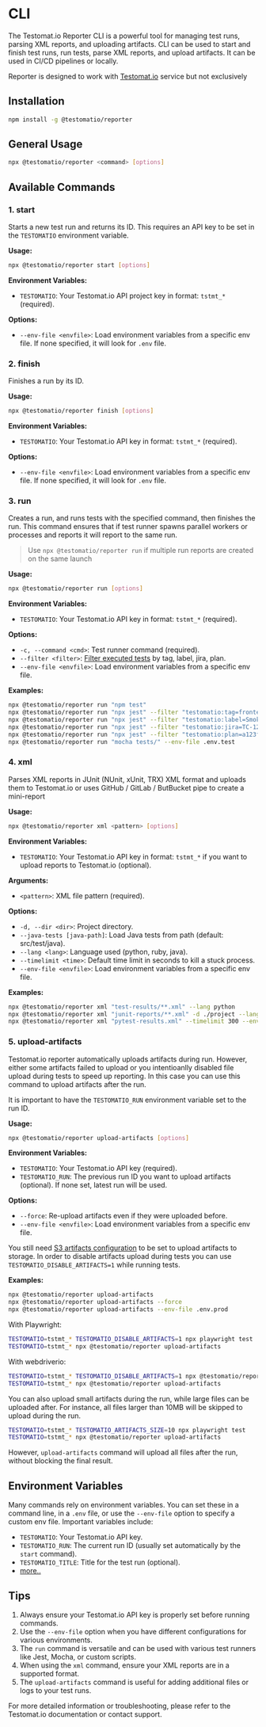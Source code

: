 # CLI

The Testomat.io Reporter CLI is a powerful tool for managing test runs, parsing XML reports, and uploading artifacts. CLI can be used to start and finish test runs, run tests, parse XML reports, and upload artifacts. It can be used in CI/CD pipelines or locally.

Reporter is designed to work with [Testomat.io](https://testomat.io) service but not exclusively

## Installation

```bash
npm install -g @testomatio/reporter
```

## General Usage

```bash
npx @testomatio/reporter <command> [options]
```

## Available Commands

### 1. start

Starts a new test run and returns its ID. This requires an API key to be set in the `TESTOMATIO` environment variable.

**Usage:**
```bash
npx @testomatio/reporter start [options]
```

**Environment Variables:**
- `TESTOMATIO`: Your Testomat.io API project key in format: `tstmt_*` (required).

**Options:**
- `--env-file <envfile>`: Load environment variables from a specific env file. If none specified, it will look for `.env` file.

### 2. finish

Finishes a run by its ID.

**Usage:**
```bash
npx @testomatio/reporter finish [options]
```

**Environment Variables:**
- `TESTOMATIO`: Your Testomat.io API key in format: `tstmt_*` (required).

**Options:**
- `--env-file <envfile>`: Load environment variables from a specific env file. If none specified, it will look for `.env` file.


### 3. run

Creates a run, and runs tests with the specified command, then finishes the run. This command ensures that if test runner spawns parallel workers or processes and reports it will report to the same run.

> Use `npx @testomatio/reporter run` if multiple run reports are created on the same launch

**Usage:**
```bash
npx @testomatio/reporter run [options]
```

**Environment Variables:**
- `TESTOMATIO`: Your Testomat.io API key in format: `tstmt_*` (required).

**Options:**
- `-c, --command <cmd>`: Test runner command (required).
- `--filter <filter>`: [Filter executed tests](./pipes/testomatio.md#filter-tests) by tag, label, jira, plan.
- `--env-file <envfile>`: Load environment variables from a specific env file.

**Examples:**
```bash
npx @testomatio/reporter run "npm test"
npx @testomatio/reporter run "npx jest" --filter "testomatio:tag=frontend"
npx @testomatio/reporter run "npx jest" --filter "testomatio:label=Smoke"
npx @testomatio/reporter run "npx jest" --filter "testomatio:jira=TC-123"
npx @testomatio/reporter run "npx jest" --filter "testomatio:plan=a123fb12"
npx @testomatio/reporter run "mocha tests/" --env-file .env.test
```

### 4. xml

Parses XML reports in JUnit (NUnit, xUnit, TRX) XML format and uploads them to Testomat.io or uses GitHub / GitLab / ButBucket pipe to create a mini-report

**Usage:**
```bash
npx @testomatio/reporter xml <pattern> [options]
```

**Environment Variables:**
- `TESTOMATIO`: Your Testomat.io API key in format: `tstmt_*` if you want to upload reports to Testomat.io (optional).

**Arguments:**
- `<pattern>`: XML file pattern (required).

**Options:**
- `-d, --dir <dir>`: Project directory.
- `--java-tests [java-path]`: Load Java tests from path (default: src/test/java).
- `--lang <lang>`: Language used (python, ruby, java).
- `--timelimit <time>`: Default time limit in seconds to kill a stuck process.
- `--env-file <envfile>`: Load environment variables from a specific env file.

**Examples:**
```bash
npx @testomatio/reporter xml "test-results/**.xml" --lang python
npx @testomatio/reporter xml "junit-reports/**.xml" -d ./project --lang java
npx @testomatio/reporter xml "pytest-results.xml" --timelimit 300 --env-file .env.test
```

### 5. upload-artifacts

Testomat.io reporter automatically uploads artifacts during run. However, either some artifacts failed to upload or you intentioanlly disabled file upload during tests to speed up reporting. In this case you can use this command to upload artifacts after the run.

It is important to have the `TESTOMATIO_RUN` environment variable set to the run ID.

**Usage:**
```bash
npx @testomatio/reporter upload-artifacts [options]
```

**Environment Variables:**
- `TESTOMATIO`: Your Testomat.io API key (required).
- `TESTOMATIO_RUN`: The previous run ID you want to upload artifacts (optional). If none set, latest run will be used.

**Options:**
- `--force`: Re-upload artifacts even if they were uploaded before.
- `--env-file <envfile>`: Load environment variables from a specific env file.

You still need [S3 artifacts configuration](./artifacts.md) to be set to upload artifacts to storage. In order to disable artifacts upload during tests you can use `TESTOMATIO_DISABLE_ARTIFACTS=1` while running tests.

**Examples:**
```bash
npx @testomatio/reporter upload-artifacts
npx @testomatio/reporter upload-artifacts --force
npx @testomatio/reporter upload-artifacts --env-file .env.prod
```

With Playwright:

```bash
TESTOMATIO=tstmt_* TESTOMATIO_DISABLE_ARTIFACTS=1 npx playwright test
TESTOMATIO=tstmt_* npx @testomatio/reporter upload-artifacts
```

With webdriverio:

```bash
TESTOMATIO=tstmt_* TESTOMATIO_DISABLE_ARTIFACTS=1 npx @testomatio/reporter run "npx wdio"
TESTOMATIO=tstmt_* npx @testomatio/reporter upload-artifacts
```

You can also upload small artifacts during the run, while large files can be uploaded after. For instance, all files larger than 10MB will be skipped to upload during the run.

```bash
TESTOMATIO=tstmt_* TESTOMATIO_ARTIFACTS_SIZE=10 npx playwright test
TESTOMATIO=tstmt_* npx @testomatio/reporter upload-artifacts
```
However, `upload-artifacts` command will upload all files after the run, without blocking the final result.

## Environment Variables

Many commands rely on environment variables. You can set these in a command line, in a `.env` file, or use the `--env-file` option to specify a custom env file. Important variables include:

- `TESTOMATIO`: Your Testomat.io API key.
- `TESTOMATIO_RUN`: The current run ID (usually set automatically by the `start` command).
- `TESTOMATIO_TITLE`: Title for the test run (optional).
- [more..](./configuration.md)

## Tips

1. Always ensure your Testomat.io API key is properly set before running commands.
2. Use the `--env-file` option when you have different configurations for various environments.
3. The `run` command is versatile and can be used with various test runners like Jest, Mocha, or custom scripts.
4. When using the `xml` command, ensure your XML reports are in a supported format.
5. The `upload-artifacts` command is useful for adding additional files or logs to your test runs.

For more detailed information or troubleshooting, please refer to the Testomat.io documentation or contact support.
